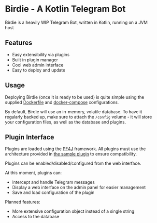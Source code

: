 Birdie - A Kotlin Telegram Bot
==============================

<!-- TODO: Add badges and whatnot -->

Birdie is a heavily WIP Telegram Bot, written in Kotlin, running on a JVM host

Features
--------

- Easy extensibility via plugins
- Built in plugin manager
- Cool web admin interface
- Easy to deploy and update

Usage
-----

Deploying Birdie (once it is ready to be used) is quite simple using the supplied [Dockerfile](./Dockerfile) 
and [docker-compose](./docker-compose.yml) configurations.

By default, Birdie will use an in-memory, volatile database. To have it regularly backed up, make sure to 
attach the `/config` volume - it will store your configuration files, as well as the database and plugins.


Plugin Interface
----------------

Plugins are loaded using the [PF4J](https://pf4j.org/) framework. All plugins must use the architecture 
provided in [the sample plugin](./plugins/sample) to ensure compatibility.

Plugins can be enabled/disabled/configured from the web interface.

At this moment, plugins can:

- Intercept and handle Telegram messages
- Display a web interface on the admin panel for easier management
- Save and load configuration of the plugin

Planned features:
- More extensive configuration object instead of a single string
- Access to the database